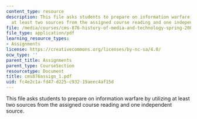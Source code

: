 ```yaml
---
content_type: resource
description: This file asks students to prepare on information warfare by utilizing
  at least two sources from the assigned course reading and one independent source.
file: /media/courses/cms-876-history-of-media-and-technology-spring-2005/fc4e2c1afd47d225c93219aeec4af15d_cms876assign_1.pdf
file_type: application/pdf
learning_resource_types:
- Assignments
license: https://creativecommons.org/licenses/by-nc-sa/4.0/
ocw_type: ''
parent_title: Assignments
parent_type: CourseSection
resourcetype: Document
title: cms876assign_1.pdf
uid: fc4e2c1a-fd47-d225-c932-19aeec4af15d
---
```

This file asks students to prepare on information warfare by utilizing at least two sources from the assigned course reading and one independent source.